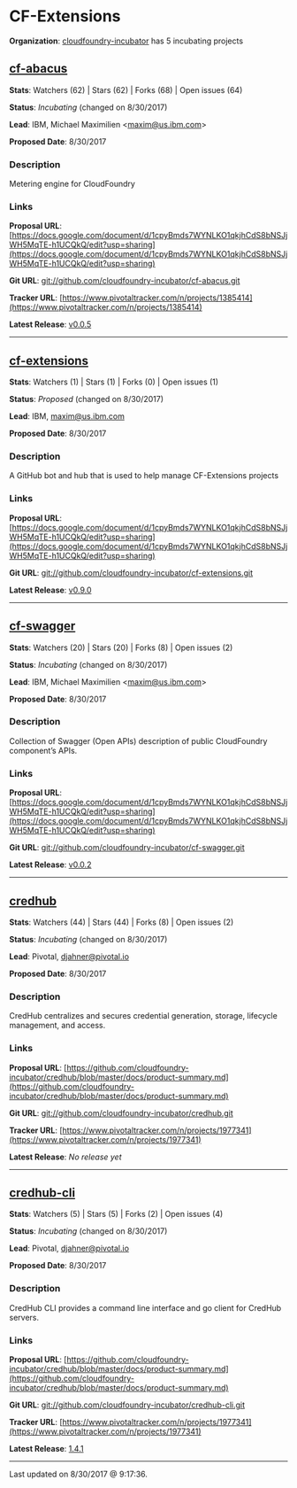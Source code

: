 # CF-Extensions

**Organization**: [cloudfoundry-incubator](https://github.com/cloudfoundry-incubator) has 5 incubating projects



## [cf-abacus](https://github.com/cloudfoundry-incubator/cf-abacus)

**Stats**: Watchers (62) | Stars (62) | Forks (68) | Open issues (64)

**Status**: *Incubating* (changed on 8/30/2017)

**Lead**: IBM, Michael Maximilien &lt;maxim@us.ibm.com&gt;

**Proposed Date**: 8/30/2017

### Description
Metering engine for CloudFoundry

### Links

**Proposal URL**: [https://docs.google.com/document/d/1cpyBmds7WYNLKO1qkjhCdS8bNSJjWH5MqTE-h1UCQkQ/edit?usp=sharing](https://docs.google.com/document/d/1cpyBmds7WYNLKO1qkjhCdS8bNSJjWH5MqTE-h1UCQkQ/edit?usp=sharing)

**Git URL**: [git://github.com/cloudfoundry-incubator/cf-abacus.git](git://github.com/cloudfoundry-incubator/cf-abacus.git)

**Tracker URL**: [https://www.pivotaltracker.com/n/projects/1385414](https://www.pivotaltracker.com/n/projects/1385414)

**Latest Release**: [v0.0.5](https://api.github.com/repos/cloudfoundry-incubator/cf-abacus/tarball/v0.0.5)



---

## [cf-extensions](https://github.com/cloudfoundry-incubator/cf-extensions)

**Stats**: Watchers (1) | Stars (1) | Forks (0) | Open issues (1)

**Status**: *Proposed* (changed on 8/30/2017)

**Lead**: IBM, maxim@us.ibm.com

**Proposed Date**: 8/30/2017

### Description
A GitHub bot and hub that is used to help manage CF-Extensions projects

### Links

**Proposal URL**: [https://docs.google.com/document/d/1cpyBmds7WYNLKO1qkjhCdS8bNSJjWH5MqTE-h1UCQkQ/edit?usp=sharing](https://docs.google.com/document/d/1cpyBmds7WYNLKO1qkjhCdS8bNSJjWH5MqTE-h1UCQkQ/edit?usp=sharing)

**Git URL**: [git://github.com/cloudfoundry-incubator/cf-extensions.git](git://github.com/cloudfoundry-incubator/cf-extensions.git)



**Latest Release**: [v0.9.0](https://api.github.com/repos/cloudfoundry-incubator/cf-extensions/tarball/v0.9.0)



---

## [cf-swagger](https://github.com/cloudfoundry-incubator/cf-swagger)

**Stats**: Watchers (20) | Stars (20) | Forks (8) | Open issues (2)

**Status**: *Incubating* (changed on 8/30/2017)

**Lead**: IBM, Michael Maximilien &lt;maxim@us.ibm.com&gt;

**Proposed Date**: 8/30/2017

### Description
Collection of Swagger (Open APIs) description of public CloudFoundry component’s APIs. 

### Links

**Proposal URL**: [https://docs.google.com/document/d/1cpyBmds7WYNLKO1qkjhCdS8bNSJjWH5MqTE-h1UCQkQ/edit?usp=sharing](https://docs.google.com/document/d/1cpyBmds7WYNLKO1qkjhCdS8bNSJjWH5MqTE-h1UCQkQ/edit?usp=sharing)

**Git URL**: [git://github.com/cloudfoundry-incubator/cf-swagger.git](git://github.com/cloudfoundry-incubator/cf-swagger.git)



**Latest Release**: [v0.0.2](https://api.github.com/repos/cloudfoundry-incubator/cf-swagger/tarball/v0.0.2)



---

## [credhub](https://github.com/cloudfoundry-incubator/credhub)

**Stats**: Watchers (44) | Stars (44) | Forks (8) | Open issues (2)

**Status**: *Incubating* (changed on 8/30/2017)

**Lead**: Pivotal, djahner@pivotal.io

**Proposed Date**: 8/30/2017

### Description
CredHub centralizes and secures credential generation, storage, lifecycle management, and access.

### Links

**Proposal URL**: [https://github.com/cloudfoundry-incubator/credhub/blob/master/docs/product-summary.md](https://github.com/cloudfoundry-incubator/credhub/blob/master/docs/product-summary.md)

**Git URL**: [git://github.com/cloudfoundry-incubator/credhub.git](git://github.com/cloudfoundry-incubator/credhub.git)

**Tracker URL**: [https://www.pivotaltracker.com/n/projects/1977341](https://www.pivotaltracker.com/n/projects/1977341)



**Latest Release**: _No release yet_

---

## [credhub-cli](https://github.com/cloudfoundry-incubator/credhub-cli)

**Stats**: Watchers (5) | Stars (5) | Forks (2) | Open issues (4)

**Status**: *Incubating* (changed on 8/30/2017)

**Lead**: Pivotal, djahner@pivotal.io

**Proposed Date**: 8/30/2017

### Description
CredHub CLI provides a command line interface and go client for CredHub servers.

### Links

**Proposal URL**: [https://github.com/cloudfoundry-incubator/credhub/blob/master/docs/product-summary.md](https://github.com/cloudfoundry-incubator/credhub/blob/master/docs/product-summary.md)

**Git URL**: [git://github.com/cloudfoundry-incubator/credhub-cli.git](git://github.com/cloudfoundry-incubator/credhub-cli.git)

**Tracker URL**: [https://www.pivotaltracker.com/n/projects/1977341](https://www.pivotaltracker.com/n/projects/1977341)

**Latest Release**: [1.4.1](https://api.github.com/repos/cloudfoundry-incubator/credhub-cli/tarball/1.4.1)



---

Last updated on 8/30/2017 @ 9:17:36.